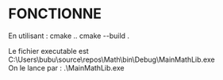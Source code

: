 # FONCTIONNE 

En utilisant :
cmake ..
cmake --build .

Le fichier executable est C:\Users\bubu\source\repos\Math\bin\Debug\MainMathLib.exe  
On le lance par :  .\MainMathLib.exe    
